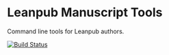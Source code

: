 # Leanpub Manuscript Tools
Command line tools for Leanpub authors.

[![Build Status](https://travis-ci.org/davioooh/leanpub-manuscript-tools.svg?branch=master)](https://travis-ci.org/davioooh/leanpub-manuscript-tools)